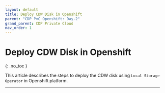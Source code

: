```yaml
---
layout: default
title: Deploy CDW Disk in Openshift
parent: "CDP PvC Openshift: Day-2"
grand_parent: CDP Private Cloud
nav_order: 1
---
```


# Deploy CDW Disk in Openshift
{: .no_toc }

This article describes the steps to deploy the CDW disk using `Local Storage Operator` in Openshift platform.

---

